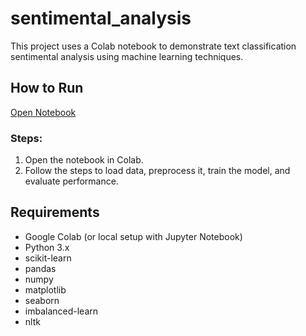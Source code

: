 # sentimental_analysis
This project uses a Colab notebook to demonstrate text classification sentimental analysis using machine learning techniques.

## How to Run

[Open Notebook]([(https://colab.research.google.com/drive/1BYYyoFXaX-vXgDej02g-G4EsXruDkDLo?usp=sharing)])

### Steps:
1. Open the notebook in Colab.
2. Follow the steps to load data, preprocess it, train the model, and evaluate performance.

## Requirements
- Google Colab (or local setup with Jupyter Notebook)
- Python 3.x
- scikit-learn
- pandas
- numpy
- matplotlib
- seaborn
- imbalanced-learn
- nltk
